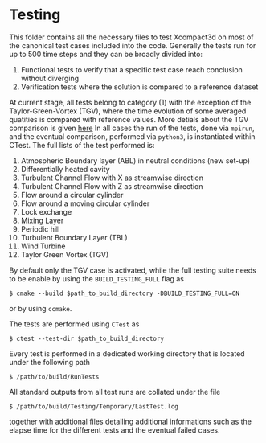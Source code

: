 # Testing 

This folder contains all the necessary files to test Xcompact3d on most of the canonical test cases included into the code. 
Generally the tests run for up to 500 time steps and they can be broadly divided into: 

1. Functional tests to verify that a specific test case reach conclusion without diverging 
1. Verification tests where the solution is compared to a reference dataset

At current stage, all tests belong to category (1) with the exception of the Taylor-Green-Vortex (TGV), where the time evolution of 
some averaged quatities is compared with reference values.
More detials about the TGV comparison is given [here](TGV-Taylor-Green-vortex/README.md)
In all cases the run of the tests, done via ``mpirun``, and the eventual comparison, performed via ``python3``, is instantiated within CTest.
The full lists of the test performed is: 


1. Atmospheric Boundary layer (ABL) in neutral conditions (new set-up)
1. Differentially heated cavity
1. Turbulent Channel Flow with X as streamwise direction
1. Turbulent Channel Flow with Z as streamwise direction
1. Flow around a circular cylinder
1. Flow around a moving circular cylinder
1. Lock exchange
1. Mixing Layer
1. Periodic hill
1. Turbulent Boundary Layer (TBL)
1. Wind Turbine
1. Taylor Green Vortex (TGV)

By default only the  TGV case is activated, while the full 
testing suite needs to be enable by using the `BUILD_TESTING_FULL` flag as 
```
$ cmake --build $path_to_build_directory -DBUILD_TESTING_FULL=ON 
```
or by using `ccmake`.

The tests are performed using `CTest` as  
```
$ ctest --test-dir $path_to_build_directory
```

Every test is performed in a dedicated working directory that is located under the following path 
```
$ /path/to/build/RunTests
```
All standard outputs from all test runs are collated under the file
```
$ /path/to/build/Testing/Temporary/LastTest.log
```
together with additional files detailing additional informations such as 
the elapse time for the different tests and the eventual failed cases. 
